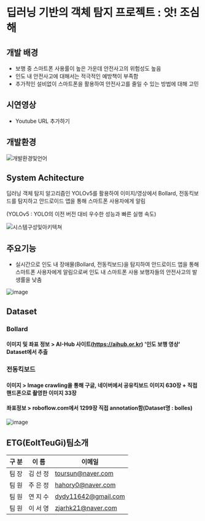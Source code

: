 # 딥러닝 기반의 객체 탐지 프로젝트 : 앗! 조심해

## **개발 배경**

- 보행 중 스마트폰 사용률이 높은 가운데 안전사고의 위험성도 높음
- 인도 내 안전사고에 대해서는 적극적인 예방책이 부족함
- 추가적인 설비없이 스마트폰을 활용하여 안전사고를 줄일 수 있는 방법에 대해 고민

## **시연영상**

- Youtube URL 추가하기

## **개발환경**

![개발환경및언어](https://user-images.githubusercontent.com/85267081/189961950-35e553bc-c90b-4c72-b856-a9a2aed1bbb5.jpg)

## **System Achitecture**

딥러닝 객체 탐지 알고리즘인 YOLOv5를 활용하여 이미지/영상에서 Bollard, 전동킥보드를 탐지하고 안드로이드 앱을 통해 스마트폰 사용자에게 알림

(YOLOv5 : YOLO의 이전 버전 대비 우수한 성능과 빠른 실행 속도)

![시스템구성및아키텍쳐](https://user-images.githubusercontent.com/85267081/188958851-d922d60f-6792-43de-9026-c0ab6b20f036.jpg)

## **주요기능**

- 실시간으로 인도 내 장애물(Bollard, 전동킥보드)을 탐지하여 안드로이드 앱을 통해 스마트폰 사용자에게 알림으로써 인도 내 스마트폰 사용 보행자들의 안전사고의 발생률을 낮춤

![image](https://user-images.githubusercontent.com/85267081/188801809-139a928d-fb92-4d35-b36c-900967f592d3.png)

## **Dataset**

### **Bollard**

#### 이미지 및 좌표 정보 > AI-Hub 사이트(https://aihub.or.kr) '인도 보행 영상' Dataset에서 추출

### **전동킥보드**

#### 이미지 > Image crawling을 통해 구글, 네이버에서 공유킥보드 이미지 630장 + 직접 핸드폰으로 촬영한 이미지 33장

#### 좌표정보 > roboflow.com에서 1299장 직접 annotation함(Dataset명 : bolles)

![image](https://user-images.githubusercontent.com/85267081/188961381-b5537d43-61c6-4208-80d9-924376e0d5e6.png)

## **ETG(EoltTeuGi)팀소개**

| 구 분 | 이 름    | 이메일                |
| ----- | -------- | --------------------- |
| 팀 장 | 김 선 정 | <toursun@naver.com>   |
| 팀 원 | 주 은 정 | <hahory0@naver.com>   |
| 팀 원 | 연 지 수 | <dydy11642@gmail.com> |
| 팀 원 | 이 서 영 | <zjarhk21@naver.com>  |
